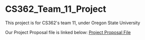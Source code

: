 # CS362_Team_11_Project
This project is for CS362's team 11, under Oregon State University

Our Project Proposal file is linked below:
[Project Proposal File](https://oregonstateuniversity.sharepoint.com/:w:/s/CS362Team11/ETGLmUb23DdHiFLOtJ9SXWUBdqRmc1xOupLORA2wPgYZ4A?e=SwyDTo)
